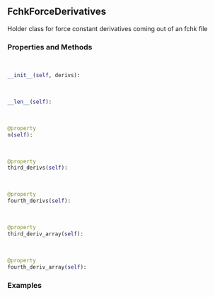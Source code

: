 ## <a id="McUtils.McUtils.GaussianInterface.FChkDerivatives.FchkForceDerivatives">FchkForceDerivatives</a>
Holder class for force constant derivatives coming out of an fchk file

### Properties and Methods
<a id="McUtils.McUtils.GaussianInterface.FChkDerivatives.FchkForceDerivatives.__init__" class="docs-object-method">&nbsp;</a>
```python
__init__(self, derivs): 
```

<a id="McUtils.McUtils.GaussianInterface.FChkDerivatives.FchkForceDerivatives.__len__" class="docs-object-method">&nbsp;</a>
```python
__len__(self): 
```

<a id="McUtils.McUtils.GaussianInterface.FChkDerivatives.FchkForceDerivatives.n" class="docs-object-method">&nbsp;</a>
```python
@property
n(self): 
```

<a id="McUtils.McUtils.GaussianInterface.FChkDerivatives.FchkForceDerivatives.third_derivs" class="docs-object-method">&nbsp;</a>
```python
@property
third_derivs(self): 
```

<a id="McUtils.McUtils.GaussianInterface.FChkDerivatives.FchkForceDerivatives.fourth_derivs" class="docs-object-method">&nbsp;</a>
```python
@property
fourth_derivs(self): 
```

<a id="McUtils.McUtils.GaussianInterface.FChkDerivatives.FchkForceDerivatives.third_deriv_array" class="docs-object-method">&nbsp;</a>
```python
@property
third_deriv_array(self): 
```

<a id="McUtils.McUtils.GaussianInterface.FChkDerivatives.FchkForceDerivatives.fourth_deriv_array" class="docs-object-method">&nbsp;</a>
```python
@property
fourth_deriv_array(self): 
```

### Examples
